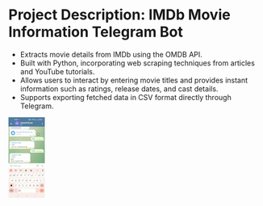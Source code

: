 # Project Description: IMDb Movie Information Telegram Bot

- Extracts movie details from IMDb using the OMDB API.
- Built with Python, incorporating web scraping techniques from articles and YouTube tutorials.
- Allows users to interact by entering movie titles and provides instant information such as ratings, release dates, and cast details.
- Supports exporting fetched data in CSV format directly through Telegram.

![Demo of my project](https://github.com/santoydv/Telegram-Bot/blob/main/telebot.gif)

